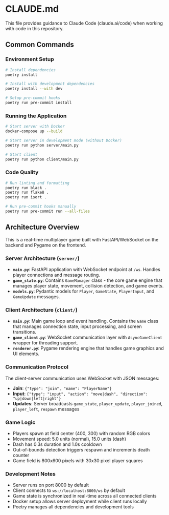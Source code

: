 # CLAUDE.md

This file provides guidance to Claude Code (claude.ai/code) when working with code in this repository.

## Common Commands

### Environment Setup
```bash
# Install dependencies
poetry install

# Install with development dependencies
poetry install --with dev

# Setup pre-commit hooks
poetry run pre-commit install
```

### Running the Application
```bash
# Start server with Docker
docker-compose up --build

# Start server in development mode (without Docker)
poetry run python server/main.py

# Start client
poetry run python client/main.py
```

### Code Quality
```bash
# Run linting and formatting
poetry run black .
poetry run flake8 .
poetry run isort .

# Run pre-commit hooks manually
poetry run pre-commit run --all-files
```

## Architecture Overview

This is a real-time multiplayer game built with FastAPI/WebSocket on the backend and Pygame on the frontend.

### Server Architecture (`server/`)
- **`main.py`**: FastAPI application with WebSocket endpoint at `/ws`. Handles player connections and message routing.
- **`game_state.py`**: Contains `GameManager` class - the core game engine that manages player state, movement, collision detection, and game events.
- **`models.py`**: Pydantic models for `Player`, `GameState`, `PlayerInput`, and `GameUpdate` messages.

### Client Architecture (`client/`)
- **`main.py`**: Main game loop and event handling. Contains the `Game` class that manages connection state, input processing, and screen transitions.
- **`game_client.py`**: WebSocket communication layer with `AsyncGameClient` wrapper for threading support.
- **`renderer.py`**: Pygame rendering engine that handles game graphics and UI elements.

### Communication Protocol
The client-server communication uses WebSocket with JSON messages:
- **Join**: `{"type": "join", "name": "PlayerName"}`
- **Input**: `{"type": "input", "action": "move|dash", "direction": "up|down|left|right"}`
- **Updates**: Server broadcasts `game_state`, `player_update`, `player_joined`, `player_left`, `respawn` messages

### Game Logic
- Players spawn at field center (400, 300) with random RGB colors
- Movement speed: 5.0 units (normal), 15.0 units (dash)
- Dash has 0.3s duration and 1.0s cooldown
- Out-of-bounds detection triggers respawn and increments death counter
- Game field is 800x600 pixels with 30x30 pixel player squares

### Development Notes
- Server runs on port 8000 by default
- Client connects to `ws://localhost:8000/ws` by default
- Game state is synchronized in real-time across all connected clients
- Docker setup allows server deployment while client runs locally
- Poetry manages all dependencies and development tools